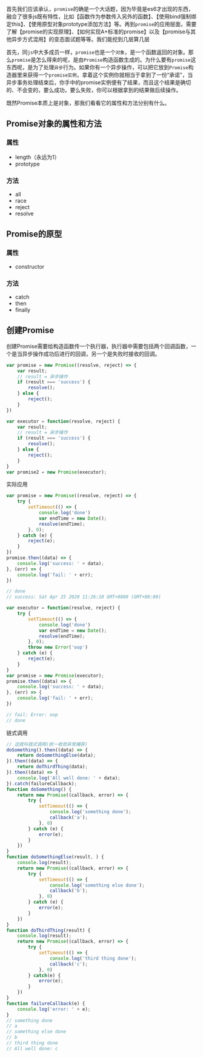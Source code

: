 首先我们应该承认，`promise`的确是一个大话题，因为毕竟是es6才出现的东西，融合了很多js既有特性，比如【函数作为参数传入另外的函数】、【使用bind强制绑定this】、【使用原型对象prototype添加方法】等。再到`promise`的应用层面，需要了解【promise的实现原理】、【如何实现A+标准的promise】以及【promise与其他异步方式混用】的变态面试题等等。我们能挖到几层算几层

首先，同`js`中大多成员一样，`promise`也是一个`对象`，是一个函数返回的对象。那么`promise`是怎么得来的呢，是由`Promise`构造函数生成的。为什么要有`promise`这东西呢，是为了处理`异步`行为。如果你有一个异步操作，可以把它放到`Promise`构造器里来获得一个`promise实例`，拿着这个实例你就相当于拿到了一份“承诺”，当异步事务处理结束后，你手中的promise实例便有了结果，而且这个结果是确切的、不会变的，要么成功，要么失败，你可以根据拿到的结果做后续操作。

既然Promise本质上是对象，那我们看看它的属性和方法分别有什么。

## Promise对象的属性和方法

### 属性

- length（永远为1）
- prototype

### 方法

- all
- race
- reject
- resolve

## Promise的原型

### 属性

- constructor

### 方法

- catch
- then
- finally

## 创建Promise

创建Promise需要给构造函数传一个执行器，执行器中需要包括两个回调函数，一个是当异步操作成功后进行的回调，另一个是失败时接收的回调。

```js
var promise = new Promise((resolve, reject) => {
    var result;
    // result = 异步操作
    if (result === 'success') {
        resolve();
    } else {
        reject();
    }
})

var executor = function(resolve, reject) {
    var result;
    // result = 异步操作
    if (result === 'success') {
        resolve();
    } else {
        reject();
    }
}
var promise2 = new Promise(executor);
```

实际应用

```js
var promise = new Promise((resolve, reject) => {
    try {
        setTimeout(() => {
            console.log('done')
            var endTime = new Date();
            resolve(endTime);
        }, 0);
    } catch (e) {
        reject(e);
    }
})
promise.then((data) => {
    console.log('success: ' + data);
}, (err) => {
    console.log('fail: ' + err);
})

// done
// success: Sat Apr 25 2020 11:26:10 GMT+0800 (GMT+08:00)
```

```js
var executor = function(resolve, reject) {
    try {
        setTimeout(() => {
            console.log('done')
            var endTime = new Date();
            resolve(endTime);
        }, 0);
        throw new Error('oop')
    } catch (e) {
        reject(e);
    }
}
var promise = new Promise(executor);
promise.then((data) => {
    console.log('success: ' + data);
}, (err) => {
    console.log('fail: ' + err);
})

// fail: Error: oop
// done
```

链式调用

```js
// 这就叫链式调用(统一收敛异常捕获)
doSomething().then((data) => {
    return doSomethingElse(data);
}).then((data) => {
    return doThirdThing(data);
}).then((data) => {
    console.log('All well done: ' + data);
}).catch(failureCallback);
function doSomething() {
    return new Promise((callback, error) => {
        try {
            setTimeout(() => {
                console.log('something done');
                callback('a');
            }, 0)
        } catch (e) {
            error(e);
        }
    })
}
function doSomethingElse(result, ) {
    console.log(result);
    return new Promise((callback, error) => {
        try {
            setTimeout(() => {
                console.log('something else done');
                callback('b');
            }, 0)
        } catch (e) {
            error(e);
        }
    })
}
function doThirdThing(result) {
    console.log(result);
    return new Promise((callback, error) => {
        try {
            setTimeout(() => {
                console.log('third thing done');
                callback('c');
            }, 0)
        } catch(e) {
            error(e);
        }
    })
}
function failureCallback(e) {
    console.log('error: ' + e);
}
// something done
// a
// something else done
// b
// third thing done
// All well done: c
```
